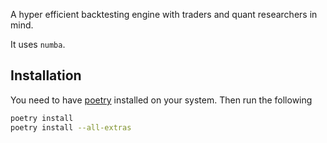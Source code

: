 A hyper efficient backtesting engine with traders and quant researchers in mind.

It uses `numba`.


## Installation

You need to have [poetry](https://python-poetry.org/) installed on your system. Then run the following
```bash
poetry install
poetry install --all-extras
```
